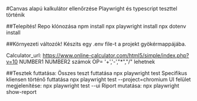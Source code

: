 #Canvas alapú kalkulátor ellenőrzése
Playwright és typescript teszttel történik

##Telepítés!
Repo klónozása
npm install 
npx playwright install
npx dotenv install 

##Környezeti változók! 
Készits egy .env file-t a projekt gyökérmappájába. 

Calculator_url: https://www.online-calculator.com/html5/simple/index.php?v=10
NUMBER1 NUMBER2 számok
OP= '+','-',"*","/" lehetnek

##Tesztek futtatása:
Összes teszt futtatása 
npx playwright test
Specifikus kliensen történő futtatása
npx playwright test --project=chromium
UI felület megjelenítése: 
npx playwright test --ui
Riport mutatása: 
npx playwright show-report 

